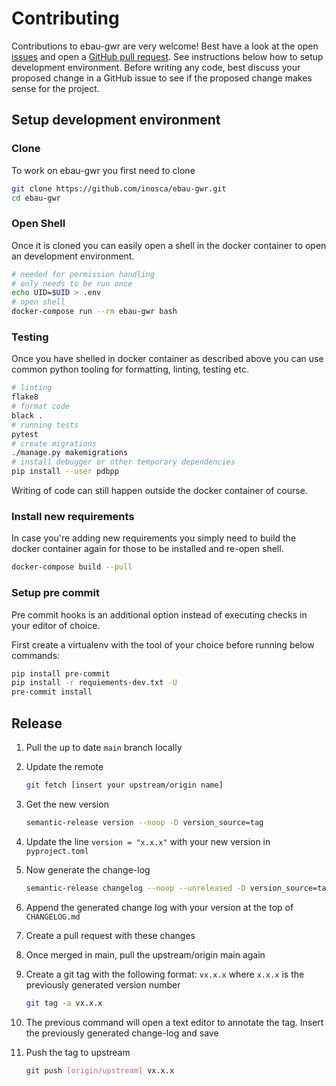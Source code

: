 # Contributing

Contributions to ebau-gwr are very welcome! Best have a look at the open [issues](https://github.com/inosca/ebau-gwr)
and open a [GitHub pull request](https://github.com/inosca/ebau-gwr/compare). See instructions below how to setup development
environment. Before writing any code, best discuss your proposed change in a GitHub issue to see if the proposed change makes sense for the project.

## Setup development environment

### Clone

To work on ebau-gwr you first need to clone

```bash
git clone https://github.com/inosca/ebau-gwr.git
cd ebau-gwr
```

### Open Shell

Once it is cloned you can easily open a shell in the docker container to
open an development environment.

```bash
# needed for permission handling
# only needs to be run once
echo UID=$UID > .env
# open shell
docker-compose run --rm ebau-gwr bash
```

### Testing

Once you have shelled in docker container as described above
you can use common python tooling for formatting, linting, testing
etc.

```bash
# linting
flake8
# format code
black .
# running tests
pytest
# create migrations
./manage.py makemigrations
# install debugger or other temporary dependencies
pip install --user pdbpp
```

Writing of code can still happen outside the docker container of course.

### Install new requirements

In case you're adding new requirements you simply need to build the docker container
again for those to be installed and re-open shell.

```bash
docker-compose build --pull
```

### Setup pre commit

Pre commit hooks is an additional option instead of executing checks in your editor of choice.

First create a virtualenv with the tool of your choice before running below commands:

```bash
pip install pre-commit
pip install -r requiements-dev.txt -U
pre-commit install
```

## Release
1. Pull the up to date `main` branch locally

1. Update the remote

   ```bash
   git fetch [insert your upstream/origin name]
   ```

1. Get the new version

   ```bash
   semantic-release version --noop -D version_source=tag
   ```

1. Update the line `version = "x.x.x"` with your new version in `pyproject.toml`

1. Now generate the change-log

   ```bash
   semantic-release changelog --noop --unreleased -D version_source=tag
   ```

1. Append the generated change log with your version at the top of `CHANGELOG.md`

1. Create a pull request with these changes

1. Once merged in main, pull the upstream/origin main again

1. Create a git tag with the following format: `vx.x.x` where `x.x.x` is the previously generated version number

    ```bash
    git tag -a vx.x.x
    ```

10. The previous command will open a text editor to annotate the tag. Insert the previously generated change-log and save

11. Push the tag to upstream

    ```bash
    git push [origin/upstream] vx.x.x
    ```
